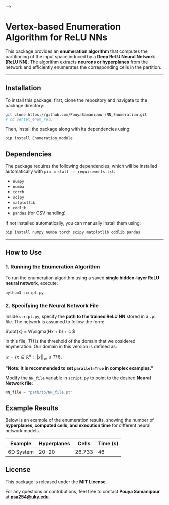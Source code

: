 <!-- # Enumerttion Algorithm
In this Code, an enumeration algorithm using vertices and hyperplanes is developed.

## Input
The input to this algorithm is a single hidden layer ReLU Neural Netweork. We consider the single hidden layer ReLU as $\dot{x}=W\sigma_.(Hx+b)+c$ where $x\in R^n$. We need to store all the weights and biases of the networks in a *'.xlsx'* file. In this *'.xlsx'* file, the data stored as follows:

* $H \in R^{m*n}$  where $m$ is the number neurons must be stored in sheet 1.
* $b\in R^{m*1}$ must be stored in sheet 2.
* $W \in R^{n*m}$ must be stored in sheet 3.
* $c \in R^{n}$ must be stored in sheet 4.

**Note:** In the `Neural` folder, a code is availbale, `nn_simple.py`, to identify a dynamical system using a single-hidden Layer ReLU and saving the data as described above. 
## How to run the code?
In order to run the code, 

`>>python3 .\script.py`

 should be run in the terminal. In this script file, `NN_file="path\NN_file.xlsx"` will clarify the desired NN that must be considered for enumartion.
 `name="output_file"` will determine the name of the output file. All the related information, will be stored in `cwd:\Results\output_file.m` by its vertices.










 Some of the results were showed in the following table.
| Example       | Hyperplanes   | cells      | Time(s)     |
| ------------- | ------------- |------------|-------------|
| 3D            | 10            |134         |0.04         |
| 3D            | 100           |45563       |49           |
| 4D            | 10            |905         |0.5          |
| 4D            | 74            |563553      |300          |
| 4D            | 104           |1972117     |1302         |
| 6D            | 56            |3804757     |14088        | -->
<!-- <!-- # Enumerttion Algorithm
In this Code, an enumeration algorithm using vertices and hyperplanes is developed.

## Input
The input to this algorithm is a single hidden layer ReLU Neural Netweork. We consider the single hidden layer ReLU as $\dot{x}=W\sigma_.(Hx+b)+c$ where $x\in R^n$. We need to store all the weights and biases of the networks in a *'.pt'* file. 


**Note:** In the `Neural` folder, a code is availbale, `nn_simple.py`, to identify a dynamical system using a single-hidden Layer ReLU and saving the data as described above. 
## How to run the code?
In order to run the code, 

`>>python3 .\script.py`

 should be run in the terminal. In this script file, `NN_file="path\NN_file.xlsx"` will clarify the desired NN that must be considered for enumartion.
 `name="output_file"` will determine the name of the output file. All the related information, will be stored in `cwd:\Results\output_file.m` by its vertices.










 Some of the results were showed in the following table.
| Example       | Hyperplanes   | cells      | Time(s)     |
| ------------- | ------------- |------------|-------------|
| 6D            | 20-20         |26733       |46           | -->


<!-- # **Vertex-based Enumeration Algorithm for ReLU NNs**

This package provides an **enumeration algorithm** that computes the partitioning of the input space induced by a **Deep ReLU Neural Network (ReLU NN)**. The algorithm extracts **hyperplanes** from the network and efficiently enumerates the corresponding cells in the partition.

---

## **Installation**
To install this package, first, clone the repository and navigate to the package directory:

```sh
git clone https://github.com/PouyaSamanipour/vertex_enum_relu.git
cd vertex_enum_relu --> -->

# **Vertex-based Enumeration Algorithm for ReLU NNs**

This package provides an **enumeration algorithm** that computes the partitioning of the input space induced by a **Deep ReLU Neural Network (ReLU NN)**. The algorithm extracts **neurons or hyperplanes** from the network and efficiently enumerates the corresponding cells in the partition.

---

## **Installation**
To install this package, first, clone the repository and navigate to the package directory:

```sh
git clone https://github.com/PouyaSamanipour/NN_Enumeration.git
# cd vertex_enum_relu
```

Then, install the package along with its dependencies using:

```sh
pip install Enumeration_module
```

<!-- This will install the package in **editable mode**, allowing you to modify the code without reinstalling. -->

<!-- Alternatively, if the package is published on PyPI, install it directly with:

```sh
pip install Enumeration_module
```

--- -->

## **Dependencies**
The package requires the following dependencies, which will be installed automatically with `pip install -r requirements.txt`:

- `numpy`
- `numba`
- `torch`
- `scipy`
- `matplotlib`
- `cddlib`
- `pandas` (for CSV handling)

If not installed automatically, you can manually install them using:

```sh
pip install numpy numba torch scipy matplotlib cddlib pandas
```

---

## **How to Use**
### **1. Running the Enumeration Algorithm**
To run the enumeration algorithm using a saved **single hidden-layer ReLU neural network**, execute:

```sh
python3 script.py
```

### **2. Specifying the Neural Network File**
Inside `script.py`, specify the **path to the trained ReLU NN** stored in a `.pt` file. The network is assumed to follow the form:

$\dot{x} = W\sigma(Hx + b) + c $

In this file, $TH$ is the threshold of the domain that we cosidered enymeration. Our domain in this version is defined as:

$\mathcal D=\{x\in \mathbb R^n:||x||_\infty\leq TH\}$. 

**"Note: It is recommended to set `parallel=True` in complex examples."**  

Modify the `NN_file` variable in `script.py` to point to the desired **Neural Network file**:

```python
NN_file = "path/to/NN_file.pt"
```

<!-- ### **3. Setting the Output File Name**
Define the name of the **output file** where results will be stored:

```python
name = "output_file"
```

All results, including the **enumerated vertices**, will be stored in:

```
cwd:/Results/output_file.m
```

--- -->

<!-- ## **Using Neural Network Identification**
The package includes a **Neural Network Identification** script in the `Neural/` folder:

- **`nn_simple.py`**: This script helps in **training and saving a single-hidden-layer ReLU network** for a given dynamical system.
- The trained network is stored in a **`.pt`** file, which can be used as input for the enumeration algorithm.

--- -->

## **Example Results**
Below is an example of the enumeration results, showing the number of **hyperplanes, computed cells, and execution time** for different neural network models.

| Example       | Hyperplanes   | Cells      | Time (s)     |
|--------------|--------------|------------|-------------|
| 6D System    | 20-20        | 26,733     | 46          |

<!-- ---

## **Future Work**
- Extending the enumeration algorithm to **deep ReLU networks**.
- Improving efficiency using **parallel computation**.
- Adding support for **more complex dynamical systems**.

--- -->

## **License**
This package is released under the **MIT License**.

For any questions or contributions, feel free to contact **Pouya Samanipour** at **psa254@uky.edu**.

